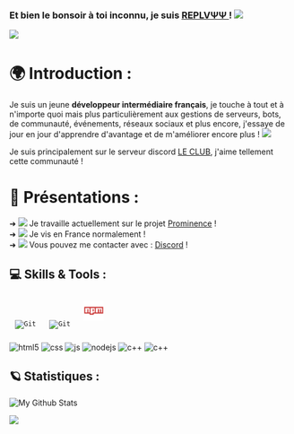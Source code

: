 ### Et bien le bonsoir à toi inconnu, je suis [REPLVΨΨ ](https://thomasbnt.dev) ! <img src="https://cdn.discordapp.com/emojis/815545507358310402.gif?v=1" width="25px">

<p>
<img src="https://cdn.discordapp.com/attachments/821278110410080270/822503477044838400/rp.jpg">
</p>

# 🌍 Introduction :
<p>

Je suis un jeune **développeur intermédiaire français**, je touche à tout et à n'importe quoi mais plus particulièrement aux gestions de serveurs, bots, de communauté, événements, réseaux sociaux et plus encore, j'essaye de jour en jour d'apprendre d'avantage et de m'améliorer encore plus ! <img src="https://cdn.discordapp.com/emojis/817145756699328512.gif?v=1?v=1" width="25px">

Je suis principalement sur le serveur discord [LE CLUB](https://discord.gg/ZqBrhNrdyt), j'aime tellement cette communauté !

# 💸 Présentations :
<p>

➜ <img src="https://cdn.discordapp.com/emojis/819163207628357632.gif?v=1?v=1?v=1" width="25px"> Je travaille actuellement sur le projet [Prominence](https://discord.gg/ZqBrhNrdyt) !
\
➜ <img src="https://cdn.discordapp.com/emojis/811047157678866482.png?v=1?v=1?v=1?v=1?v=1" width="25px"> Je vis en France normalement ! 
\
➜ <img src="https://cdn.discordapp.com/emojis/777284269541163018.gif?v=1?v=1?v=1?v=1" width="25px"> Vous pouvez me contacter avec : [Discord](https://discord.com/users/654410003389874186) !

## 💻 Skills & Tools :

<p>
<code><img style="margin: 10px" src="https://www.vectorlogo.zone/logos/git-scm/git-scm-icon.svg" alt="Git" height="35" /></code> <code><img style="margin: 10px" src="https://raw.githubusercontent.com/coderjojo/coderjojo/master/img/github.svg" alt="Git" height="35" /></code> <code><img style="margin: 10px" src="https://raw.githubusercontent.com/devicons/devicon/master/icons/npm/npm-original-wordmark.svg" alt="NPM" height="35" /></code>
</p>

<p>
  <img alt="html5" src="https://img.shields.io/badge/-HTML5-E34F26?style=flat-square&logo=html5&logoColor=white" />
  <img alt="css" src="https://camo.githubusercontent.com/ea09b801075f98d5e99617ac60666e2fc62d9afa856685630f968995998887dc/68747470733a2f2f696d672e736869656c64732e696f2f62616467652f2d5048502d4646423132303f7374796c653d666c61742d737175617265266c6f676f3d706870266c6f676f436f6c6f723d7768697465" />
  <img alt="js" src="https://img.shields.io/badge/-Javascript-FFEE00?style=flat-square&logo=javascript&logoColor=black" />
  <img alt="nodejs" src="https://img.shields.io/badge/-NodeJS-43853D?style=flat-square&logo=Node.js&logoColor=white" />
  <img alt="c++" src="https://img.shields.io/badge/-C++-21B500?style=flat-square&logo=C++&logoColor=white" />
    <img alt="c++" src="https://camo.githubusercontent.com/e250519d1c904dd1703b9edfca6b020f3fd0a70e1fcca999e70664842c5c7f4c/68747470733a2f2f696d672e736869656c64732e696f2f62616467652f2d507974686f6e2d3231423530303f7374796c653d666c61742d737175617265266c6f676f3d707974686f6e266c6f676f436f6c6f723d7768697465" />
</p>
    
## 🪐 Statistiques :
<p>

   
<p>
<img alt="My Github Stats" src="https://github-readme-stats.vercel.app/api?username=REPLAYY&show_icons=true&hide_border=true" />
</p>
<p>
<img src="https://profile-counter.glitch.me/Derpinou/count.svg" />
</p>

